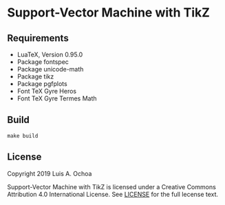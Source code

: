# Support-Vector Machine with TikZ

## Requirements

* LuaTeX, Version 0.95.0
* Pack­age fontspec
* Pack­age unicode-math
* Pack­age tikz
* Pack­age pgfplots
* Font TeX Gyre Heros
* Font TeX Gyre Termes Math

## Build

    make build

## License

Copyright 2019 Luis A. Ochoa

Support-Vector Machine with TikZ is licensed under a
Creative Commons Attribution 4.0 International License.
See [LICENSE](LICENSE) for the full lecense text.
